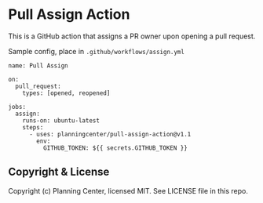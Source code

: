 # Pull Assign Action

This is a GitHub action that assigns a PR owner upon opening a pull request.

Sample config, place in `.github/workflows/assign.yml`

```
name: Pull Assign

on:
  pull_request:
    types: [opened, reopened]

jobs:
  assign:
    runs-on: ubuntu-latest
    steps:
      - uses: planningcenter/pull-assign-action@v1.1
        env:
          GITHUB_TOKEN: ${{ secrets.GITHUB_TOKEN }}
```

## Copyright & License

Copyright (c) Planning Center, licensed MIT. See LICENSE file in this repo.
